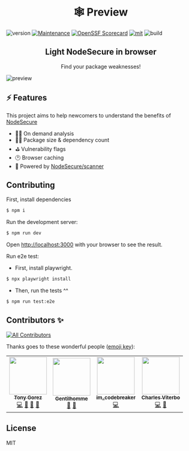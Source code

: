 <h1 align="center">🕸 Preview</h1>

![version](https://img.shields.io/badge/dynamic/json.svg?style=for-the-badge&url=https://raw.githubusercontent.com/NodeSecure/preview/master/package.json&query=$.version&label=Version)
[![Maintenance](https://img.shields.io/badge/Maintained%3F-yes-green.svg?style=for-the-badge)](https://github.com/NodeSecure/preview/graphs/commit-activity)
[![OpenSSF
Scorecard](https://api.securityscorecards.dev/projects/github.com/NodeSecure/preview/badge?style=for-the-badge)](https://api.securityscorecards.dev/projects/github.com/NodeSecure/preview)
[![mit](https://img.shields.io/github/license/NodeSecure/preview.svg?style=for-the-badge)](https://github.com/NodeSecure/preview/blob/main/LICENSE)
![build](https://img.shields.io/github/actions/workflow/status/NodeSecure/preview/check.yml?style=for-the-badge)

<h2 align="center">Light NodeSecure in browser</h3>
<p align="center">Find your package weaknesses!</p>

![preview](./preview.png)

## ⚡️ Features

This project aims to help newcomers to understand the benefits of [NodeSecure](http://github.com/NodeSecure)

- 👩‍🚀 On demand analysis
- 🏋️‍♀️ Package size & dependency count
- ⛳️ Vulnerability flags
- 🕐 Browser caching
- 👑 Powered by [NodeSecure/scanner](http://github.com/NodeSecure/scanner)

## Contributing

First, install dependencies

```bash
$ npm i
```

Run the development server:

```bash
$ npm run dev
```

Open [http://localhost:3000](http://localhost:3000) with your browser to see the result.

Run e2e test:

- First, install playwright.

```bash
$ npx playwright install
```

- Then, run the tests ^^

```bash
$ npm run test:e2e
```

## Contributors ✨

<!-- ALL-CONTRIBUTORS-BADGE:START - Do not remove or modify this section -->

[![All Contributors](https://img.shields.io/badge/all_contributors-4-orange.svg?style=flat-square)](#contributors-)

<!-- ALL-CONTRIBUTORS-BADGE:END -->

Thanks goes to these wonderful people ([emoji key](https://allcontributors.org/docs/en/emoji-key)):

<!-- ALL-CONTRIBUTORS-LIST:START - Do not remove or modify this section -->
<!-- prettier-ignore-start -->
<!-- markdownlint-disable -->
<table>
  <tr>
    <td align="center"><a href="http://tonygo.dev"><img src="https://avatars.githubusercontent.com/u/22824417?v=4?s=100" width="100px;" alt=""/><br /><sub><b>Tony Gorez</b></sub></a><br /><a href="https://github.com/NodeSecure/preview/commits?author=tony-go" title="Code">💻</a> <a href="https://github.com/NodeSecure/preview/commits?author=tony-go" title="Documentation">📖</a> <a href="https://github.com/NodeSecure/preview/pulls?q=is%3Apr+reviewed-by%3Atony-go" title="Reviewed Pull Requests">👀</a> <a href="https://github.com/NodeSecure/preview/issues?q=author%3Atony-go" title="Bug reports">🐛</a></td>
    <td align="center"><a href="https://www.linkedin.com/in/thomas-gentilhomme/"><img src="https://avatars.githubusercontent.com/u/4438263?v=4?s=100" width="100px;" alt=""/><br /><sub><b>Gentilhomme</b></sub></a><br /><a href="https://github.com/NodeSecure/preview/pulls?q=is%3Apr+reviewed-by%3Afraxken" title="Reviewed Pull Requests">👀</a> <a href="https://github.com/NodeSecure/preview/issues?q=author%3Afraxken" title="Bug reports">🐛</a></td>
    <td align="center"><a href="https://github.com/MehdiHan"><img src="https://avatars.githubusercontent.com/u/53506859?v=4?s=100" width="100px;" alt=""/><br /><sub><b>im_codebreaker</b></sub></a><br /><a href="https://github.com/NodeSecure/preview/commits?author=MehdiHan" title="Code">💻</a></td>
    <td align="center"><a href="https://github.com/viterb-c"><img src="https://avatars.githubusercontent.com/u/11444888?v=4?s=100" width="100px;" alt=""/><br /><sub><b>Charles Viterbo</b></sub></a><br /><a href="https://github.com/NodeSecure/preview/commits?author=viterb-c" title="Code">💻</a> <a href="https://github.com/NodeSecure/preview/issues?q=author%3Aviterb-c" title="Bug reports">🐛</a></td>
  </tr>
</table>

<!-- markdownlint-restore -->
<!-- prettier-ignore-end -->

<!-- ALL-CONTRIBUTORS-LIST:END -->

## License

MIT
